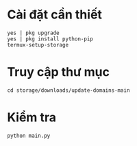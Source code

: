 # Cài đặt cần thiết 
```
yes | pkg upgrade
yes | pkg install python-pip
termux-setup-storage
```
# Truy cập thư mục 

```
cd storage/downloads/update-domains-main
```

# Kiểm tra 

```
python main.py
```

